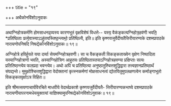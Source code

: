 +++
title = "१९"

+++
अथैकोनविंशोऽनुवाकः
________________________
अथाग्निहोत्रकर्मणि होमसाधनद्रव्यस्य कारणभूतं वृक्षविशेषं विधत्ते--
यस्य॒ वैक॑ङ्कत्यग्निहोत्र॒हव॑णी भवति॒ *प्रतिष्ठिताः
प्रत्ये॒वास्याऽऽहु॑तयस्तिष्ठ॒न्त्यथो॒ प्रति॑ष्ठित्यै, इति॥
इति कृष्णयजुर्वेदीयतैत्तिरीयारण्यके दशमप्रपाठके नारायणोपनिषदि निषद्येकोनविंशोऽनुवाकः॥ १९॥

अग्निहोत्रे हविर्हूयते यया दर्व्या सेयमग्निहोत्रहवणी। सा च वैकङ्कती विकङ्कताख्येन वृक्षेण निष्पादिता यस्याग्निहोत्राणो भवति, अस्याग्निहोत्रिण आहुतयः प्रतिष्ठितास्तयाऽग्निहोत्रहवण्या प्रक्षिप्ताः सत्यः प्रतितिष्ठन्त्येव फलप्रदा भवन्त्येव। अथो अपि च प्रतिष्ठित्या अनुष्ठातुश्चित्तशुद्धिद्वारा तत्त्वज्ञानप्रतिष्ठार्थं संपद्यन्ते। मुमुक्षोश्चित्तशुद्धिद्वारा वेदोक्तानां कृत्स्नकर्मणां मोक्षसाधनत्वं द्योतयितुमुपलक्षणत्वेन कर्माङ्गाभूतो विकङ्कतवृक्षोऽत्र विहितः॥

इति श्रीमत्सयणाचार्यविरचिते माधवीये वेदार्थप्रकाशे कृष्णयजुर्वेदीयतै-
त्तिरीयारण्यकभाष्ये दशमप्रपाठके नारायणीयापरनामधेययुक्तायां
याज्ञिक्यामुपनिषद्येकोनविंशोऽनुवाकः॥ १९॥
________________________
